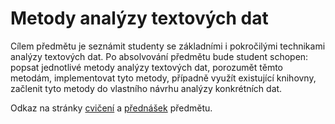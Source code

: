 # Metody analýzy textových dat

Cílem předmětu je seznámit studenty se základními i pokročilými technikami analýzy textových dat. Po absolvování
předmětu bude student schopen:
popsat jednotlivé metody analýzy textových dat, porozumět těmto metodám, implementovat tyto metody, případně využít
existující knihovny, začlenit tyto metody do vlastního návrhu analýzy konkrétních dat.

Odkaz na stránky [cvičení](https://homel.vsb.cz/~vas218/matd_cz.html)
a [přednášek](https://www.cs.vsb.cz/dvorsky/MATD.html) předmětu.
